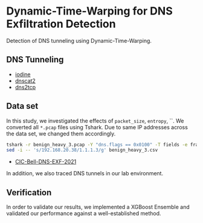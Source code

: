 # Dynamic-Time-Warping for DNS Exfiltration Detection

Detection of DNS tunneling using Dynamic-Time-Warping.

## DNS Tunneling

- [iodine](dns/iodine/README.md)
- [dnscat2](dns/dnscat2/README.md)
- [dns2tcp](dns/dns2tcp/README.md)

## Data set

In this study, we investigated the effects of `packet_size`, `entropy`, ``. We converted all `*.pcap` files using Tshark. Due to same IP addresses across the data set, we changed them accordingly.

```sh
tshark -r benign_heavy_3.pcap -Y "dns.flags == 0x0100" -T fields -e frame.time -e ip.src -e frame.len
sed -i -- 's/192.168.20.38/1.1.1.3/g' benign_heavy_3.csv
```

- [CIC-Bell-DNS-EXF-2021]()

In addition, we also traced DNS tunnels in our lab environment.

## Verification

In order to validate our results, we implemented a XGBoost Ensemble and validated our performance against a well-established method.